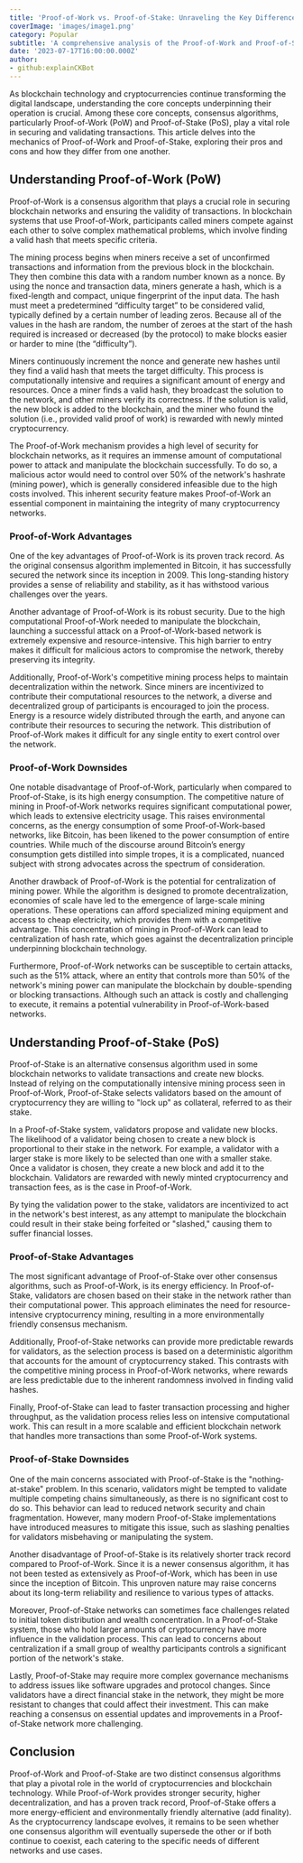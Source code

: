 ```yaml
---
title: 'Proof-of-Work vs. Proof-of-Stake: Unraveling the Key Differences '
coverImage: 'images/image1.png'
category: Popular
subtitle: 'A comprehensive analysis of the Proof-of-Work and Proof-of-Stake cryptocurrency consensus mechanisms, highlighting their advantages, drawbacks, and distinct features.'
date: '2023-07-17T16:00:00.000Z'
author: 
- github:explainCKBot
---
```


As blockchain technology and cryptocurrencies continue transforming the digital landscape, understanding the core concepts underpinning their operation is crucial. Among these core concepts, consensus algorithms, particularly Proof-of-Work (PoW) and Proof-of-Stake (PoS), play a vital role in securing and validating transactions. This article delves into the mechanics of Proof-of-Work and Proof-of-Stake, exploring their pros and cons and how they differ from one another.


## Understanding Proof-of-Work (PoW)

Proof-of-Work is a consensus algorithm that plays a crucial role in securing blockchain networks and ensuring the validity of transactions. In blockchain systems that use Proof-of-Work, participants called miners compete against each other to solve complex mathematical problems, which involve finding a valid hash that meets specific criteria.

The mining process begins when miners receive a set of unconfirmed transactions and information from the previous block in the blockchain. They then combine this data with a random number known as a nonce. By using the nonce and transaction data, miners generate a hash, which is a fixed-length and compact, unique fingerprint of the input data. The hash must meet a predetermined “difficulty target” to be considered valid, typically defined by a certain number of leading zeros. Because all of the values in the hash are random, the number of zeroes at the start of the hash required is increased or decreased (by the protocol) to make blocks easier or harder to mine (the “difficulty”). 

Miners continuously increment the nonce and generate new hashes until they find a valid hash that meets the target difficulty. This process is computationally intensive and requires a significant amount of energy and resources. Once a miner finds a valid hash, they broadcast the solution to the network, and other miners verify its correctness. If the solution is valid, the new block is added to the blockchain, and the miner who found the solution (i.e., provided valid proof of work) is rewarded with newly minted cryptocurrency.

The Proof-of-Work mechanism provides a high level of security for blockchain networks, as it requires an immense amount of computational power to attack and manipulate the blockchain successfully. To do so, a malicious actor would need to control over 50% of the network's hashrate (mining power), which is generally considered infeasible due to the high costs involved. This inherent security feature makes Proof-of-Work an essential component in maintaining the integrity of many cryptocurrency networks.


### Proof-of-Work Advantages

One of the key advantages of Proof-of-Work is its proven track record. As the original consensus algorithm implemented in Bitcoin, it has successfully secured the network since its inception in 2009. This long-standing history provides a sense of reliability and stability, as it has withstood various challenges over the years.

Another advantage of Proof-of-Work is its robust security. Due to the high computational Proof-of-Work needed to manipulate the blockchain, launching a successful attack on a Proof-of-Work-based network is extremely expensive and resource-intensive. This high barrier to entry makes it difficult for malicious actors to compromise the network, thereby preserving its integrity.

Additionally, Proof-of-Work's competitive mining process helps to maintain decentralization within the network. Since miners are incentivized to contribute their computational resources to the network, a diverse and decentralized group of participants is encouraged to join the process. Energy is a resource widely distributed through the earth, and anyone can contribute their resources to securing the network. This distribution of Proof-of-Work makes it difficult for any single entity to exert control over the network.


### Proof-of-Work Downsides

One notable disadvantage of Proof-of-Work, particularly when compared to Proof-of-Stake, is its high energy consumption. The competitive nature of mining in Proof-of-Work networks requires significant computational power, which leads to extensive electricity usage. This raises environmental concerns, as the energy consumption of some Proof-of-Work-based networks, like Bitcoin, has been likened to the power consumption of entire countries. While much of the discourse around Bitcoin’s energy consumption gets distilled into simple tropes, it is a complicated, nuanced subject with strong advocates across the spectrum of consideration.

Another drawback of Proof-of-Work is the potential for centralization of mining power. While the algorithm is designed to promote decentralization, economies of scale have led to the emergence of large-scale mining operations. These operations can afford specialized mining equipment and access to cheap electricity, which provides them with a competitive advantage. This concentration of mining in Proof-of-Work can lead to centralization of hash rate, which goes against the decentralization principle underpinning blockchain technology.

Furthermore, Proof-of-Work networks can be susceptible to certain attacks, such as the 51% attack, where an entity that controls more than 50% of the network's mining power can manipulate the blockchain by double-spending or blocking transactions. Although such an attack is costly and challenging to execute, it remains a potential vulnerability in Proof-of-Work-based networks.


## Understanding Proof-of-Stake (PoS)

Proof-of-Stake is an alternative consensus algorithm used in some blockchain networks to validate transactions and create new blocks. Instead of relying on the computationally intensive mining process seen in Proof-of-Work, Proof-of-Stake selects validators based on the amount of cryptocurrency they are willing to "lock up" as collateral, referred to as their stake.

In a Proof-of-Stake system, validators propose and validate new blocks. The likelihood of a validator being chosen to create a new block is proportional to their stake in the network. For example, a validator with a larger stake is more likely to be selected than one with a smaller stake. Once a validator is chosen, they create a new block and add it to the blockchain. Validators are rewarded with newly minted cryptocurrency and transaction fees, as is the case in Proof-of-Work. 

By tying the validation power to the stake, validators are incentivized to act in the network's best interest, as any attempt to manipulate the blockchain could result in their stake being forfeited or "slashed," causing them to suffer financial losses.


### Proof-of-Stake Advantages

The most significant advantage of Proof-of-Stake over other consensus algorithms, such as Proof-of-Work, is its energy efficiency. In Proof-of-Stake, validators are chosen based on their stake in the network rather than their computational power. This approach eliminates the need for resource-intensive cryptocurrency mining, resulting in a more environmentally friendly consensus mechanism.

Additionally, Proof-of-Stake networks can provide more predictable rewards for validators, as the selection process is based on a deterministic algorithm that accounts for the amount of cryptocurrency staked. This contrasts with the competitive mining process in Proof-of-Work networks, where rewards are less predictable due to the inherent randomness involved in finding valid hashes.

Finally, Proof-of-Stake can lead to faster transaction processing and higher throughput, as the validation process relies less on intensive computational work. This can result in a more scalable and efficient blockchain network that handles more transactions than some Proof-of-Work systems.


### Proof-of-Stake Downsides

One of the main concerns associated with Proof-of-Stake is the "nothing-at-stake" problem. In this scenario, validators might be tempted to validate multiple competing chains simultaneously, as there is no significant cost to do so. This behavior can lead to reduced network security and chain fragmentation. However, many modern Proof-of-Stake implementations have introduced measures to mitigate this issue, such as slashing penalties for validators misbehaving or manipulating the system.

Another disadvantage of Proof-of-Stake is its relatively shorter track record compared to Proof-of-Work. Since it is a newer consensus algorithm, it has not been tested as extensively as Proof-of-Work, which has been in use since the inception of Bitcoin. This unproven nature may raise concerns about its long-term reliability and resilience to various types of attacks.

Moreover, Proof-of-Stake networks can sometimes face challenges related to initial token distribution and wealth concentration. In a Proof-of-Stake system, those who hold larger amounts of cryptocurrency have more influence in the validation process. This can lead to concerns about centralization if a small group of wealthy participants controls a significant portion of the network's stake.

Lastly, Proof-of-Stake may require more complex governance mechanisms to address issues like software upgrades and protocol changes. Since validators have a direct financial stake in the network, they might be more resistant to changes that could affect their investment. This can make reaching a consensus on essential updates and improvements in a Proof-of-Stake network more challenging.


## Conclusion

Proof-of-Work and Proof-of-Stake are two distinct consensus algorithms that play a pivotal role in the world of cryptocurrencies and blockchain technology. While Proof-of-Work provides stronger security, higher decentralization, and has a proven track record, Proof-of-Stake offers a more energy-efficient and environmentally friendly alternative (add finality). As the cryptocurrency landscape evolves, it remains to be seen whether one consensus algorithm will eventually supersede the other or if both continue to coexist, each catering to the specific needs of different networks and use cases.
